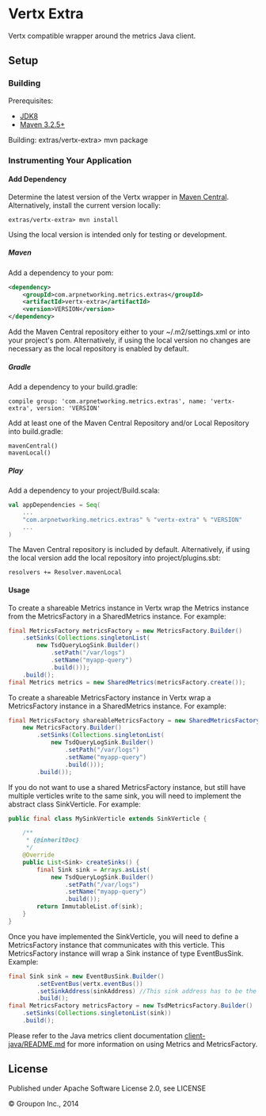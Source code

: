 Vertx Extra
===========

Vertx compatible wrapper around the metrics Java client. 


Setup
-----

### Building

Prerequisites:
* [JDK8](http://www.oracle.com/technetwork/java/javase/downloads/jdk8-downloads-2133151.html)
* [Maven 3.2.5+](http://maven.apache.org/download.cgi)

Building:
    extras/vertx-extra> mvn package


### Instrumenting Your Application

#### Add Dependency

Determine the latest version of the Vertx wrapper in [Maven Central](http://search.maven.org/#search%7Cga%7C1%7Cg%3A%22com.arpnetworking.metrics.extras%22%20a%3A%22vertx-extra%22).  Alternatively, install the current version locally:

    extras/vertx-extra> mvn install

Using the local version is intended only for testing or development.

##### Maven

Add a dependency to your pom:

```xml
<dependency>
    <groupId>com.arpnetworking.metrics.extras</groupId>
    <artifactId>vertx-extra</artifactId>
    <version>VERSION</version>
</dependency>
```

Add the Maven Central repository either to your ~/.m2/settings.xml or into your project's pom.  Alternatively, if using the local version no changes are necessary as the local repository is enabled by default.

##### Gradle

Add a dependency to your build.gradle:

    compile group: 'com.arpnetworking.metrics.extras', name: 'vertx-extra', version: 'VERSION'

Add at least one of the Maven Central Repository and/or Local Repository into build.gradle:
 
    mavenCentral()
    mavenLocal()

##### Play

Add a dependency to your project/Build.scala:

```scala
val appDependencies = Seq(
    ...
    "com.arpnetworking.metrics.extras" % "vertx-extra" % "VERSION"
    ...
)
```

The Maven Central repository is included by default.  Alternatively, if using the local version add the local repository into project/plugins.sbt:

    resolvers += Resolver.mavenLocal

#### Usage

To create a shareable Metrics instance in Vertx wrap the Metrics instance from the MetricsFactory in a SharedMetrics instance.  For example:

```java
final MetricsFactory metricsFactory = new MetricsFactory.Builder()
    .setSinks(Collections.singletonList(
        new TsdQueryLogSink.Builder()
            .setPath("/var/logs")
            .setName("myapp-query")
            .build()));
    .build();
final Metrics metrics = new SharedMetrics(metricsFactory.create());
```

To create a shareable MetricsFactory instance in Vertx wrap a MetricsFactory instance in a SharedMetrics instance.  For example:

```java
final MetricsFactory shareableMetricsFactory = new SharedMetricsFactory(
    new MetricsFactory.Builder()
        .setSinks(Collections.singletonList(
            new TsdQueryLogSink.Builder()
                .setPath("/var/logs")
                .setName("myapp-query")
                .build()));
        .build());
```

If you do not want to use a shared MetricsFactory instance, but still have multiple verticles write to the same sink, you will need to implement the abstract class SinkVerticle. For example:

```java
public final class MySinkVerticle extends SinkVerticle {

    /**
     * {@inheritDoc}
     */
    @Override
    public List<Sink> createSinks() {
        final Sink sink = Arrays.asList(
            new TsdQueryLogSink.Builder()
                .setPath("/var/logs")
                .setName("myapp-query")
                .build());
        return ImmutableList.of(sink);
    }
}
```

Once you have implemented the SinkVerticle, you will need to define a MetricsFactory instance that communicates with this verticle. This MetricsFactory instance will wrap a Sink instance of type EventBusSink. Example:

```java
final Sink sink = new EventBusSink.Builder()
        .setEventBus(vertx.eventBus())
        .setSinkAddress(sinkAddress) //This sink address has to be the same as the one that's configured in the SinkVerticle. The default address set is "metrics.sink.default".
        .build();
final MetricsFactory metricsFactory = new TsdMetricsFactory.Builder()
    .setSinks(Collections.singletonList(sink))
    .build();
```

Please refer to the Java metrics client documentation [client-java/README.md](../client-java/README.md) for more information on using Metrics and MetricsFactory.

License
-------

Published under Apache Software License 2.0, see LICENSE

&copy; Groupon Inc., 2014
